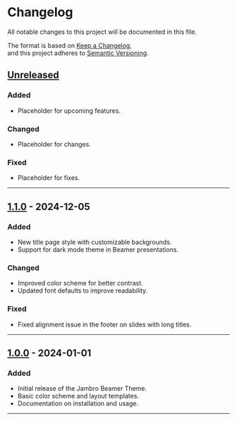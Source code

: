 # Changelog

All notable changes to this project will be documented in this file.

The format is based on [Keep a Changelog](https://keepachangelog.com/),  
and this project adheres to [Semantic Versioning](https://semver.org/).

## [Unreleased]
### Added
- Placeholder for upcoming features.

### Changed
- Placeholder for changes.

### Fixed
- Placeholder for fixes.

---

## [1.1.0] - 2024-12-05
### Added
- New title page style with customizable backgrounds.
- Support for dark mode theme in Beamer presentations.

### Changed
- Improved color scheme for better contrast.
- Updated font defaults to improve readability.

### Fixed
- Fixed alignment issue in the footer on slides with long titles.

---

## [1.0.0] - 2024-01-01
### Added
- Initial release of the Jambro Beamer Theme.
- Basic color scheme and layout templates.
- Documentation on installation and usage.

---

[Unreleased]: https://github.com/ambropo/JambroBeamerTheme/compare/v1.1.0...HEAD
[1.1.0]: https://github.com/ambropo/JambroBeamerTheme/compare/v1.0.0...v1.1.0
[1.0.0]: https://github.com/ambropo/JambroBeamerTheme/releases/tag/v1.0.0
